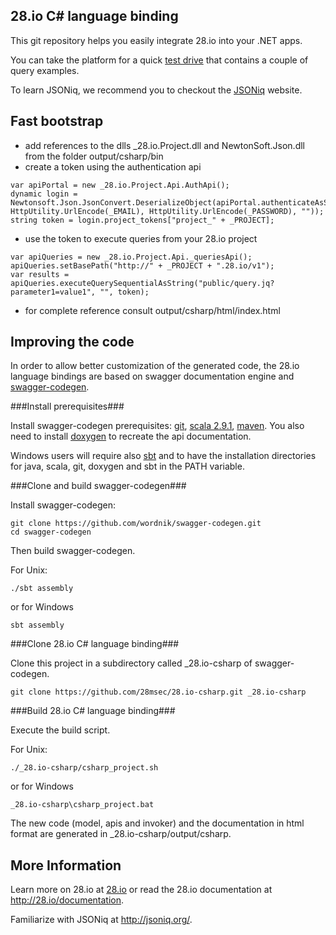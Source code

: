 28.io C# language binding
--------------------------------

This git repository helps you easily integrate 28.io into your .NET apps.

You can take the platform for a quick <a href="http://portal.28.io/trynow/start">test drive</a> that 
contains a couple of query examples. 

To learn JSONiq, we recommend you to checkout the <a href="http://jsoniq.org/">JSONiq</a> website. 

Fast bootstrap
----------------------------

-   add references to the dlls _28.io.Project.dll and NewtonSoft.Json.dll from the folder output/csharp/bin
-   create a token using the authentication api

```
var apiPortal = new _28.io.Project.Api.AuthApi();
dynamic login = Newtonsoft.Json.JsonConvert.DeserializeObject(apiPortal.authenticateAsString("client_credentials", HttpUtility.UrlEncode(_EMAIL), HttpUtility.UrlEncode(_PASSWORD), ""));
string token = login.project_tokens["project_" + _PROJECT];
```

-   use the token to execute queries from your 28.io project

```
var apiQueries = new _28.io.Project.Api._queriesApi();
apiQueries.setBasePath("http://" + _PROJECT + ".28.io/v1");
var results = apiQueries.executeQuerySequentialAsString("public/query.jq?parameter1=value1", "", token);
```

- for complete reference consult output/csharp/html/index.html

Improving the code
----------------------------

In order to allow better customization of the generated code, the 28.io language bindings are based on 
swagger documentation engine and <a href="https://github.com/wordnik/swagger-codegen">swagger-codegen</a>.

###Install prerequisites###

Install swagger-codegen prerequisites: <a href="http://git-scm.com/downloads">git</a>, 
<a href="http://www.scala-lang.org/download/">scala 2.9.1</a>, <a href="http://maven.apache.org/download.cgi">maven</a>.
You also need to install <a href="http://www.stack.nl/~dimitri/doxygen/download.html">doxygen</a> to recreate the api documentation.

Windows users will require also <a href="http://www.scala-sbt.org/release/docs/Getting-Started/Setup.html">sbt</a> and 
to have the installation directories for java, scala, git, doxygen and sbt in the PATH variable.

###Clone and build swagger-codegen###

Install swagger-codegen:

```
git clone https://github.com/wordnik/swagger-codegen.git
cd swagger-codegen
```

Then build swagger-codegen.

For Unix:

```
./sbt assembly
```

or for Windows

```
sbt assembly
```

###Clone 28.io C# language binding###

Clone this project in a subdirectory called _28.io-csharp of swagger-codegen.
```
git clone https://github.com/28msec/28.io-csharp.git _28.io-csharp
```

###Build 28.io C# language binding###

Execute the build script.

For Unix:

```
./_28.io-csharp/csharp_project.sh
```

or for Windows

```
_28.io-csharp\csharp_project.bat
```

The new code (model, apis and invoker) and the documentation in html format are generated in _28.io-csharp/output/csharp.

More Information
----------------------------

Learn more on 28.io at <a href="http://28.io">28.io</a> or read the 28.io documentation at <a href="http://28.io/documentation">http://28.io/documentation</a>.

Familiarize with JSONiq at <a href="http://jsoniq.org/">http://jsoniq.org/</a>.

